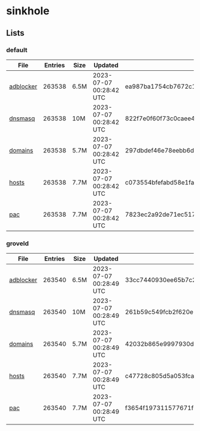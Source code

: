 # sinkhole

## Lists

### default

|File|Entries|Size|Updated|Hash|
|-|-|-|-|-|
|[adblocker](https://raw.githubusercontent.com/groveld/sinkhole/lists/default/adblocker.txt)|263538|6.5M|2023-07-07 00:28:42 UTC|ea987ba1754cb7672c13fcad8be41c181e693a40d0dc6d9c2f3003546d1c9dc8|
|[dnsmasq](https://raw.githubusercontent.com/groveld/sinkhole/lists/default/dnsmasq.txt)|263538|10M|2023-07-07 00:28:42 UTC|822f7e0f60f73c0caee4d18f307b45ab083f77f66afd0ac558e2cbbc5098a68a|
|[domains](https://raw.githubusercontent.com/groveld/sinkhole/lists/default/domains.txt)|263538|5.7M|2023-07-07 00:28:42 UTC|297dbdef46e78eebb6d082ed7ca962e071cfb4ef850310dd87e4dbcb4f65ee2a|
|[hosts](https://raw.githubusercontent.com/groveld/sinkhole/lists/default/hosts.txt)|263538|7.7M|2023-07-07 00:28:42 UTC|c073554bfefabd58e1fa1fb670f2dd6e44e660449df1d35bf29cb9e648d29148|
|[pac](https://raw.githubusercontent.com/groveld/sinkhole/lists/default/pac.txt)|263538|7.7M|2023-07-07 00:28:42 UTC|7823ec2a92de71ec5178f3d7fd54b72a94f4b19fcdfa57e92a6fb34245092e69|

### groveld

|File|Entries|Size|Updated|Hash|
|-|-|-|-|-|
|[adblocker](https://raw.githubusercontent.com/groveld/sinkhole/lists/groveld/adblocker.txt)|263540|6.5M|2023-07-07 00:28:49 UTC|33cc7440930ee65b7c28941da4ad08fab9afe3d954e276d9bba49bfafd49066b|
|[dnsmasq](https://raw.githubusercontent.com/groveld/sinkhole/lists/groveld/dnsmasq.txt)|263540|10M|2023-07-07 00:28:49 UTC|261b59c549fcb2f620e8fbffe197b24cf2dbf5bd52b85b90a85b55c0823d35f3|
|[domains](https://raw.githubusercontent.com/groveld/sinkhole/lists/groveld/domains.txt)|263540|5.7M|2023-07-07 00:28:49 UTC|42032b865e9997930d9f0d126f8fc1a39dfc517a8ca6832615036c3f1176a2e9|
|[hosts](https://raw.githubusercontent.com/groveld/sinkhole/lists/groveld/hosts.txt)|263540|7.7M|2023-07-07 00:28:49 UTC|c47728c805d5a053fcace19419726e9f5f7c37099516af977bdb4b22281c35a3|
|[pac](https://raw.githubusercontent.com/groveld/sinkhole/lists/groveld/pac.txt)|263540|7.7M|2023-07-07 00:28:49 UTC|f3654f197311577671f7327672a41f8d5a1e0f12156cb9cfa836326a7201ddf0|
